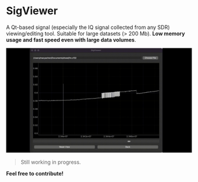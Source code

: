 # SigViewer

A Qt-based signal (especially the IQ signal collected from any SDR)
viewing/editing tool. Suitable for large datasets (> 200 Mb).
**Low memory usage and fast speed even with large data volumes**.

![screenshot](media/screenshot.gif)

> Still working in progress.

**Feel free to contribute!**

